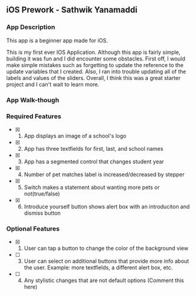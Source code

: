 ## iOS Prework - Sathwik Yanamaddi

### App Description
This app is a beginner app made for iOS.

This is my first ever IOS Application. Although this app is fairly simple, building it was fun and I did encounter some obstacles. First off, I would make simple mistakes such as forgetting to update the reference to the update variables that I created. Also, I ran into trouble updating all of the labels and values of the sliders. Overall, I think this was a great starter project and I can't wait to learn more.

### App Walk-though
<!-- <img src="http://g.recordit.co/7ssXbppSXa.gif" width=200><br> OR <img src="http://g.recordit.co/7ssXbppSXa.gif" width=200><br> -->

### Required Features

- [X] 1. App displays an image of a school's logo
- [X] 2. App has three textfields for first, last, and school names
- [X] 3. App has a segmented control that changes student year
- [X] 4. Number of pet matches label is increased/decreased by stepper
- [X] 5. Switch makes a statement about wanting more pets or not(true/false) 
- [X] 6. Introduce yourself button shows alert box with an introduciton and dismiss button

### Optional Features

- [x] 1. User can tap a button to change the color of the background view
- [ ] 3. User can select on additional buttons that provide more info about the user. Example: more textfields, a different alert box, etc.
- [ ] 4. Any stylistic changes that are not default options (Comment this here)
